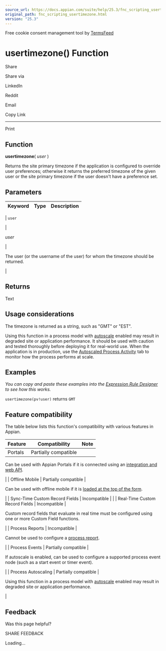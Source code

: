 ```yaml
---
source_url: https://docs.appian.com/suite/help/25.3/fnc_scripting_usertimezone.html
original_path: fnc_scripting_usertimezone.html
version: "25.3"
---
```


Free cookie consent management tool by [TermsFeed](https://www.termsfeed.com/)

# usertimezone() Function

Share

Share via

LinkedIn

Reddit

Email

Copy Link

* * *

Print

## Function

**usertimezone**( _user_ )

Returns the site primary timezone if the application is configured to override user preferences; otherwise it returns the preferred timezone of the given user or the site primary timezone if the user doesn't have a preference set.

## Parameters

| Keyword | Type | Description |
| --- | --- | --- |
|
`user`

 |

_user_

 |

The user (or the username of the user) for whom the timezone should be returned.

 |

## Returns

Text

## Usage considerations

The timezone is returned as a string, such as "GMT" or "EST".

Using this function in a process model with [autoscale](autoscale-processes.html) enabled may result in degraded site or application performance. It should be used with caution and tested thoroughly before deploying it for real-world use. When the application is in production, use the [Autoscaled Process Activity](monitoring-autoscaled-processes.html) tab to monitor how the process performs at scale.

## Examples

_You can copy and paste these examples into the [Expression Rule Designer](Expression_Rules.html) to see how this works._

`usertimezone(pv!user)` returns `GMT`

## Feature compatibility

The table below lists this function's compatibility with various features in Appian.

| Feature | Compatibility | Note |
| --- | --- | --- |
| Portals | Partially compatible |
Can be used with Appian Portals if it is connected using an [integration and web API](portals-design.html#using-partially-compatible-functions-and-objects-in-a-portal).

 |
| Offline Mobile | Partially compatible |

Can be used with offline mobile if it is [loaded at the top of the form](offline-mobile-design-best-practices.html#working-with-partially-compatible-functions).

 |
| Sync-Time Custom Record Fields | Incompatible |  |
| Real-Time Custom Record Fields | Incompatible |

Custom record fields that evaluate in real time must be configured using one or more Custom Field functions.

 |
| Process Reports | Incompatible |

Cannot be used to configure a [process report](Process_Reports.html).

 |
| Process Events | Partially compatible |

If autoscale is enabled, can be used to configure a supported process event node (such as a start event or timer event).

 |
| Process Autoscaling | Partially compatible |

Using this function in a process model with [autoscale](autoscale-processes.html) enabled may result in degraded site or application performance.

 |

## Feedback

Was this page helpful?

SHARE FEEDBACK

Loading...